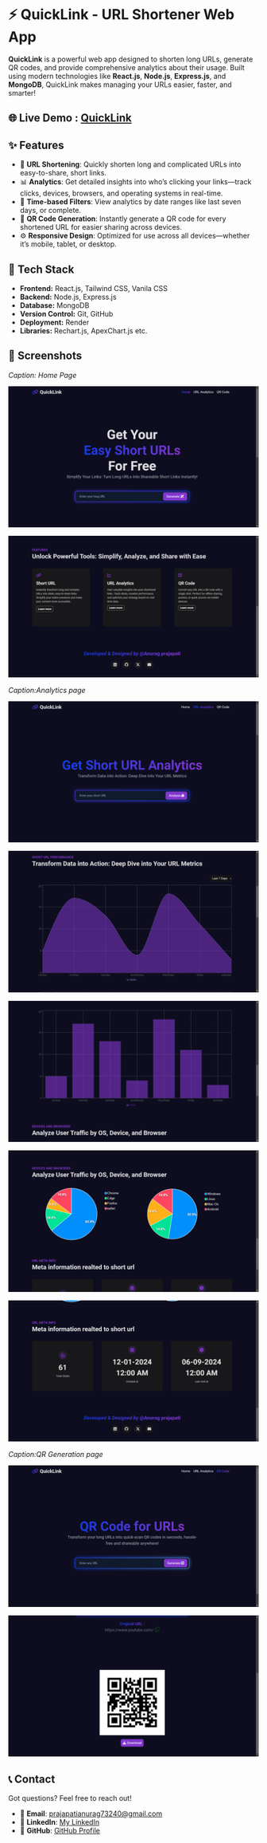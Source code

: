 
<h1>⚡ QuickLink - URL Shortener Web App</h1>


<p><strong>QuickLink</strong> is a powerful web app designed to shorten long URLs, generate QR codes, and provide comprehensive analytics about their usage. Built using modern technologies like <strong>React.js</strong>, <strong>Node.js</strong>, <strong>Express.js</strong>, and <strong>MongoDB</strong>, QuickLink makes managing your URLs easier, faster, and smarter!</p>



<h2>🌐 Live Demo : <a href="https://quicklink-lfj0.onrender.com/" target="_blank">QuickLink</a></h2>



<h2>✨ Features</h2>
<ul>
    <li>🔗 <strong>URL Shortening</strong>: Quickly shorten long and complicated URLs into easy-to-share, short links.</li>
    <li>📊 <strong>Analytics</strong>: Get detailed insights into who’s clicking your links—track clicks, devices, browsers, and operating systems in real-time.</li>
    <li>📅 <strong>Time-based Filters</strong>: View analytics by date ranges like  last seven days, or complete.</li>
    <li>📱 <strong>QR Code Generation</strong>: Instantly generate a QR code for every shortened URL for easier sharing across devices.</li>
    <li>⚙️ <strong>Responsive Design</strong>: Optimized for use across all devices—whether it’s mobile, tablet, or desktop.</li>
</ul>

<h2>🚀 Tech Stack</h2>
<ul>
    <li><strong>Frontend:</strong> React.js, Tailwind CSS, Vanila CSS </li>
    <li><strong>Backend:</strong> Node.js, Express.js</li>
    <li><strong>Database:</strong> MongoDB</li>
    <li><strong>Version Control:</strong> Git, GitHub</li>
    <li><strong>Deployment:</strong> Render</li>
    <li><strong>Libraries:</strong> Rechart.js, ApexChart.js etc.</li>
</ul>

<h2>🌟 Screenshots</h2>
<p><em>Caption: Home Page</em></p>

![Home page](url-shortner/src/assets/home_page.png)


![Features](url-shortner/src/assets/Features.png)
<p><em>Caption:Analytics page</em></p>

![Analytics page](url-shortner/src/assets/analytics_page.png)

![Performance Area chart](url-shortner/src/assets/analysis1.png)

![Performance Bar chart](url-shortner/src/assets/analysis2.png)

![Device and Browser](url-shortner/src/assets/analysis3.png)

![Met info](url-shortner/src/assets/meta_info.png)
<p><em>Caption:QR Generation page</em></p>

![Qr page ](url-shortner/src/assets/qr_page.png)

![generated QR](url-shortner/src/assets/qr.png)



<h2>📞 Contact</h2>
<p>Got questions? Feel free to reach out!</p>
<ul>
    <li>📧 <strong>Email</strong>: <a href="mailto:prajapatianurag73240@gmail.com">prajapatianurag73240@gmail.com</a></li>
    <li>🔗 <strong>LinkedIn</strong>: <a href="https://www.linkedin.com/in/anurag-prajapati34/" target="_blank">My LinkedIn</a></li>
    <li>🐙 <strong>GitHub</strong>: <a href="https://github.com/anurag-prajapati34" target="_blank">GitHub Profile</a></li>
</ul>



